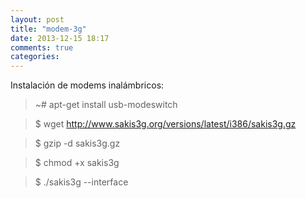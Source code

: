 ```yaml
---
layout: post
title: "modem-3g"
date: 2013-12-15 18:17
comments: true
categories: 
---
```

Instalación de modems inalámbricos:

>~# apt-get install usb-modeswitch

>$ wget http://www.sakis3g.org/versions/latest/i386/sakis3g.gz

>$ gzip -d sakis3g.gz

>$ chmod +x sakis3g

>$ ./sakis3g --interface


